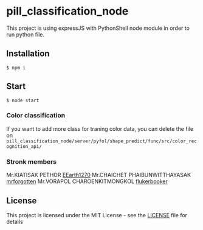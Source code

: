 # pill_classification_node
  
  This project is using expressJS with PythonShell node module in order to run python file.
  
## Installation
```
$ npm i
```
## Start
```
$ node start
```
### Color classification
If you want to add more class for traning color data,
	you can delete the file on
	```
	pill_classification_node/server/pyfol/shape_predict/func/src/color_recognition_api/
	```
### Stronk members
Mr.KIATISAK PETHOR [EEarth1270](https://github.com/EEarth1270)
Mr.CHAICHET PHAIBUNWITTHAYASAK [mrforgotten](https://github.com/mrforgotten/)
Mr.VORAPOL CHAROENKITMONGKOL [flukerbooker](https://github.com/flukerbooker)
	
## License
This project is licensed under the MIT License - see the [LICENSE](LICENSE) file for details
